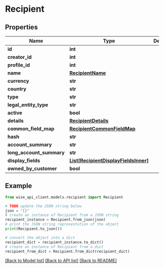 # Recipient


## Properties

Name | Type | Description | Notes
------------ | ------------- | ------------- | -------------
**id** | **int** |  | [optional] 
**creator_id** | **int** |  | [optional] 
**profile_id** | **int** |  | [optional] 
**name** | [**RecipientName**](RecipientName.md) |  | [optional] 
**currency** | **str** |  | [optional] 
**country** | **str** |  | [optional] 
**type** | **str** |  | [optional] 
**legal_entity_type** | **str** |  | [optional] 
**active** | **bool** |  | [optional] 
**details** | [**RecipientDetails**](RecipientDetails.md) |  | [optional] 
**common_field_map** | [**RecipientCommonFieldMap**](RecipientCommonFieldMap.md) |  | [optional] 
**hash** | **str** |  | [optional] 
**account_summary** | **str** |  | [optional] 
**long_account_summary** | **str** |  | [optional] 
**display_fields** | [**List[RecipientDisplayFieldsInner]**](RecipientDisplayFieldsInner.md) |  | [optional] 
**owned_by_customer** | **bool** |  | [optional] 

## Example

```python
from wise_api_client.models.recipient import Recipient

# TODO update the JSON string below
json = "{}"
# create an instance of Recipient from a JSON string
recipient_instance = Recipient.from_json(json)
# print the JSON string representation of the object
print(Recipient.to_json())

# convert the object into a dict
recipient_dict = recipient_instance.to_dict()
# create an instance of Recipient from a dict
recipient_from_dict = Recipient.from_dict(recipient_dict)
```
[[Back to Model list]](../README.md#documentation-for-models) [[Back to API list]](../README.md#documentation-for-api-endpoints) [[Back to README]](../README.md)


